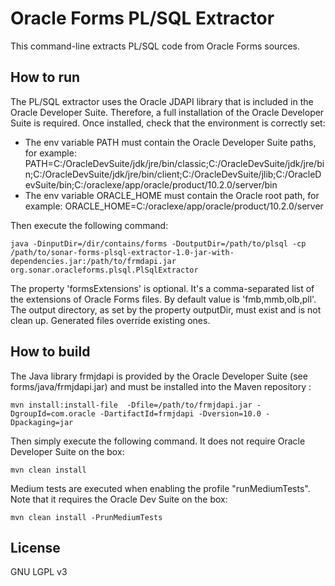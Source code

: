 Oracle Forms PL/SQL Extractor
=============================

This command-line extracts PL/SQL code from Oracle Forms sources.

How to run
----------

The PL/SQL extractor uses the Oracle JDAPI library that is included in the Oracle Developer Suite. Therefore, a full installation of the Oracle Developer Suite is required. Once installed, check that the environment is correctly set:

* The env variable PATH must contain the Oracle Developer Suite paths, for example:
  PATH=C:/OracleDevSuite/jdk/jre/bin/classic;C:/OracleDevSuite/jdk/jre/bin;C:/OracleDevSuite/jdk/jre/bin/client;C:/OracleDevSuite/jlib;C:/OracleDevSuite/bin;C:/oraclexe/app/oracle/product/10.2.0/server/bin
* The env variable ORACLE_HOME must contain the Oracle root path, for example:
  ORACLE_HOME=C:/oraclexe/app/oracle/product/10.2.0/server

Then execute the following command:
```
java -DinputDir=/dir/contains/forms -DoutputDir=/path/to/plsql -cp /path/to/sonar-forms-plsql-extractor-1.0-jar-with-dependencies.jar:/path/to/frmdapi.jar org.sonar.oracleforms.plsql.PlSqlExtractor
```

The property 'formsExtensions' is optional. It's a comma-separated list of the extensions of Oracle Forms files. By default value is 'fmb,mmb,olb,pll'. The output directory, as set by the property outputDir, must exist and is not clean up. Generated files override existing ones.

How to build
------------

The Java library frmjdapi is provided by the Oracle Developer Suite (see forms/java/frmjdapi.jar) and must be installed into the Maven repository :

```
mvn install:install-file  -Dfile=/path/to/frmjdapi.jar -DgroupId=com.oracle -DartifactId=frmjdapi -Dversion=10.0 -Dpackaging=jar
```

Then simply execute the following command. It does not require Oracle Developer Suite on the box:

```
mvn clean install
```

Medium tests are executed when enabling the profile "runMediumTests". Note that it requires the Oracle Dev Suite on the box:

```
mvn clean install -PrunMediumTests
```


License
-------

GNU LGPL v3
